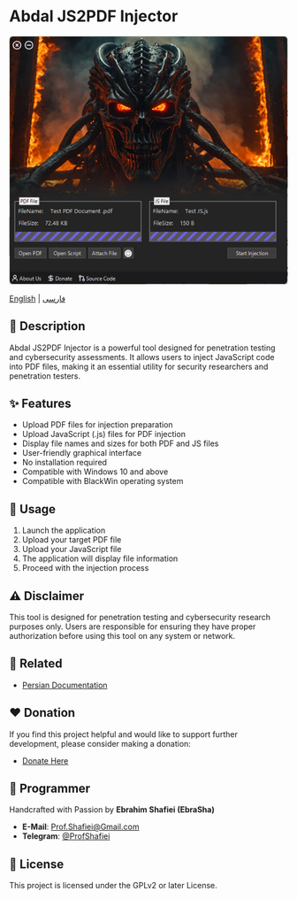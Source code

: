 # Abdal JS2PDF Injector

<div align="center">
  <img src="demo.jpg" alt="Abdal JS2PDF Injector Demo" width="600">
</div>


[English](README.md) | [فارسی](README_FA.md)

## 📝 Description
Abdal JS2PDF Injector is a powerful tool designed for penetration testing and cybersecurity assessments. It allows users to inject JavaScript code into PDF files, making it an essential utility for security researchers and penetration testers.

## ✨ Features
- Upload PDF files for injection preparation
- Upload JavaScript (.js) files for PDF injection
- Display file names and sizes for both PDF and JS files
- User-friendly graphical interface
- No installation required
- Compatible with Windows 10 and above
- Compatible with BlackWin operating system

## 🚀 Usage
1. Launch the application
2. Upload your target PDF file
3. Upload your JavaScript file
4. The application will display file information
5. Proceed with the injection process

## ⚠️ Disclaimer
This tool is designed for penetration testing and cybersecurity research purposes only. Users are responsible for ensuring they have proper authorization before using this tool on any system or network.

## 🔗 Related
- [Persian Documentation](README.fa.md)

## ❤️ Donation
If you find this project helpful and would like to support further development, please consider making a donation:
- [Donate Here](https://ebrasha.com/abdal-donation)

## 🤵 Programmer
Handcrafted with Passion by **Ebrahim Shafiei (EbraSha)**
- **E-Mail**: Prof.Shafiei@Gmail.com
- **Telegram**: [@ProfShafiei](https://t.me/ProfShafiei)

## 📜 License
This project is licensed under the GPLv2 or later License.
